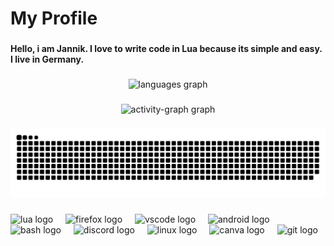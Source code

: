<h1 align="left">My Profile</h1>

###

<h4 align="left">Hello, i am Jannik. I love to write code in Lua because its simple and easy.<br>I live in Germany.</h4>

###

<div align="center">
  <img src="https://github-readme-stats.vercel.app/api/top-langs?username=Jannnn13&locale=en&hide_title=false&layout=compact&card_width=320&langs_count=10&theme=radical&hide_border=true" height="160" alt="languages graph"  />
</div>

###

<div align="center">
  <img src="https://github-readme-activity-graph.vercel.app/graph?username=Jannnn13&radius=16&theme=github-dark&area=true&order=5&hide_border=true&hide_title=false" height="300" alt="activity-graph graph"  />
</div>

###

<img src="https://raw.githubusercontent.com/Jannnn13/Jannnn13/output/snake.svg" alt="Snake animation" />

###

<div align="left">
  <img src="https://cdn.simpleicons.org/lua/2C2D72" height="40" alt="lua logo"  />
  <img width="12" />
  <img src="https://cdn.jsdelivr.net/gh/devicons/devicon/icons/firefox/firefox-plain.svg" height="40" alt="firefox logo"  />
  <img width="12" />
  <img src="https://cdn.jsdelivr.net/gh/devicons/devicon/icons/vscode/vscode-original.svg" height="40" alt="vscode logo"  />
  <img width="12" />
  <img src="https://cdn.simpleicons.org/android/3DDC84" height="40" alt="android logo"  />
  <img width="12" />
  <img src="https://cdn.simpleicons.org/gnubash/4EAA25" height="40" alt="bash logo"  />
  <img width="12" />
  <img src="https://cdn.simpleicons.org/discord/5865F2" height="40" alt="discord logo"  />
  <img width="12" />
  <img src="https://cdn.simpleicons.org/linux/FCC624" height="40" alt="linux logo"  />
  <img width="12" />
  <img src="https://cdn.simpleicons.org/canva/00C4CC" height="40" alt="canva logo"  />
  <img width="12" />
  <img src="https://cdn.simpleicons.org/git/F05032" height="40" alt="git logo"  />
</div>

###
